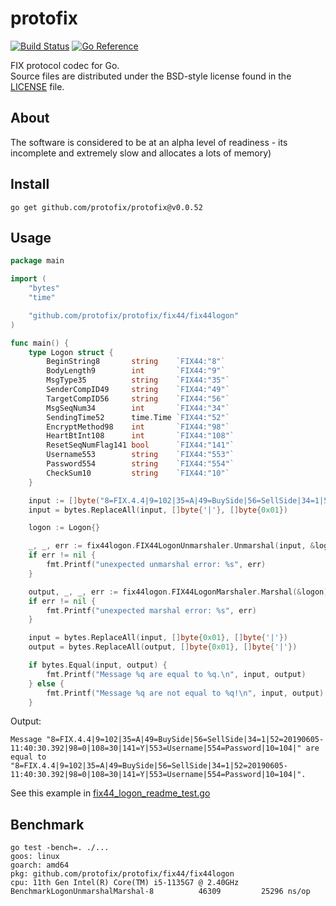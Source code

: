 # protofix

[![Build Status](https://cloud.drone.io/api/badges/protofix/protofix/status.svg)](https://cloud.drone.io/protofix/protofix)
[![Go Reference](https://pkg.go.dev/badge/github.com/protofix/protofix.svg)](https://pkg.go.dev/github.com/protofix/protofix)

FIX protocol codec for Go.  
Source files are distributed under the BSD-style license
found in the [LICENSE](./LICENSE) file.

## About

The software is considered to be at an alpha level of readiness -
its incomplete and extremely slow and allocates a lots of memory)

## Install

    go get github.com/protofix/protofix@v0.0.52

## Usage

```go
package main

import (
    "bytes"
    "time"

    "github.com/protofix/protofix/fix44/fix44logon"
)

func main() {
    type Logon struct {
        BeginString8       string    `FIX44:"8"`
        BodyLength9        int       `FIX44:"9"`
        MsgType35          string    `FIX44:"35"`
        SenderCompID49     string    `FIX44:"49"`
        TargetCompID56     string    `FIX44:"56"`
        MsgSeqNum34        int       `FIX44:"34"`
        SendingTime52      time.Time `FIX44:"52"`
        EncryptMethod98    int       `FIX44:"98"`
        HeartBtInt108      int       `FIX44:"108"`
        ResetSeqNumFlag141 bool      `FIX44:"141"`
        Username553        string    `FIX44:"553"`
        Password554        string    `FIX44:"554"`
        CheckSum10         string    `FIX44:"10"`
    }

    input := []byte("8=FIX.4.4|9=102|35=A|49=BuySide|56=SellSide|34=1|52=20190605-11:40:30.392|98=0|108=30|141=Y|553=Username|554=Password|10=104|")
    input = bytes.ReplaceAll(input, []byte{'|'}, []byte{0x01})

    logon := Logon{}

    _, _, err := fix44logon.FIX44LogonUnmarshaler.Unmarshal(input, &logon)
    if err != nil {
        fmt.Printf("unexpected unmarshal error: %s", err)
    }

    output, _, _, err := fix44logon.FIX44LogonMarshaler.Marshal(&logon)
    if err != nil {
        fmt.Printf("unexpected marshal error: %s", err)
    }

    input = bytes.ReplaceAll(input, []byte{0x01}, []byte{'|'})
    output = bytes.ReplaceAll(output, []byte{0x01}, []byte{'|'})

    if bytes.Equal(input, output) {
        fmt.Printf("Message %q are equal to %q.\n", input, output)
    } else {
        fmt.Printf("Message %q are not equal to %q!\n", input, output)
    }
```

Output:

```
Message "8=FIX.4.4|9=102|35=A|49=BuySide|56=SellSide|34=1|52=20190605-11:40:30.392|98=0|108=30|141=Y|553=Username|554=Password|10=104|" are equal to "8=FIX.4.4|9=102|35=A|49=BuySide|56=SellSide|34=1|52=20190605-11:40:30.392|98=0|108=30|141=Y|553=Username|554=Password|10=104|".
```

See this example in [fix44_logon_readme_test.go][]

[fix44_logon_readme_test.go]: ./fix44/fix44logon/fix44_logon_readme_test.go#L15

## Benchmark

```
go test -bench=. ./...
goos: linux
goarch: amd64
pkg: github.com/protofix/protofix/fix44/fix44logon
cpu: 11th Gen Intel(R) Core(TM) i5-1135G7 @ 2.40GHz
BenchmarkLogonUnmarshalMarshal-8          46309         25296 ns/op
```

